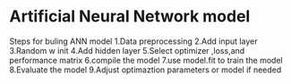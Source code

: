# Artificial Neural Network model

Steps for buling ANN model
1.Data preprocessing
2.Add input layer
3.Random w init
4.Add hidden layer
5.Select optimizer ,loss,and performance matrix
6.compile the model
7.use model.fit to train the model
8.Evaluate the model
9.Adjust optimaztion parameters or model if needed


